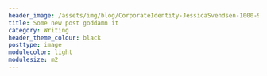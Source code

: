 ```yaml
---
header_image: /assets/img/blog/CorporateIdentity-JessicaSvendsen-1000-905.jpg
title: Some new post goddamn it
category: Writing
header_theme_colour: black
posttype: image
modulecolor: light
modulesize: m2
---
```

